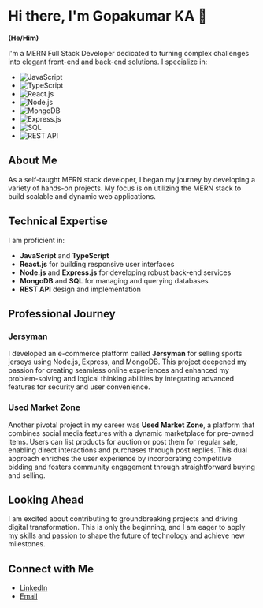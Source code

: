 # Hi there, I'm Gopakumar KA 👋

**(He/Him)**

I'm a MERN Full Stack Developer dedicated to turning complex challenges into elegant front-end and back-end solutions. I specialize in:

- ![JavaScript](https://img.shields.io/badge/-JavaScript-F7DF1C?style=flat&logo=javascript&logoColor=black) 
- ![TypeScript](https://img.shields.io/badge/-TypeScript-3178C6?style=flat&logo=typescript&logoColor=white) 
- ![React.js](https://img.shields.io/badge/-React.js-61DAFB?style=flat&logo=react&logoColor=black) 
- ![Node.js](https://img.shields.io/badge/-Node.js-339933?style=flat&logo=node.js&logoColor=white) 
- ![MongoDB](https://img.shields.io/badge/-MongoDB-47A248?style=flat&logo=mongodb&logoColor=white) 
- ![Express.js](https://img.shields.io/badge/-Express.js-000000?style=flat&logo=express&logoColor=white) 
- ![SQL](https://img.shields.io/badge/-SQL-003B57?style=flat&logo=sqlite&logoColor=white) 
- ![REST API](https://img.shields.io/badge/-REST%20API-2C3E50?style=flat&logo=api&logoColor=white)

## About Me

As a self-taught MERN stack developer, I began my journey by developing a variety of hands-on projects. My focus is on utilizing the MERN stack to build scalable and dynamic web applications. 

## Technical Expertise

I am proficient in:

- **JavaScript** and **TypeScript**
- **React.js** for building responsive user interfaces
- **Node.js** and **Express.js** for developing robust back-end services
- **MongoDB** and **SQL** for managing and querying databases
- **REST API** design and implementation

## Professional Journey

### Jersyman

I developed an e-commerce platform called **Jersyman** for selling sports jerseys using Node.js, Express, and MongoDB. This project deepened my passion for creating seamless online experiences and enhanced my problem-solving and logical thinking abilities by integrating advanced features for security and user convenience.

### Used Market Zone

Another pivotal project in my career was **Used Market Zone**, a platform that combines social media features with a dynamic marketplace for pre-owned items. Users can list products for auction or post them for regular sale, enabling direct interactions and purchases through post replies. This dual approach enriches the user experience by incorporating competitive bidding and fosters community engagement through straightforward buying and selling.

## Looking Ahead

I am excited about contributing to groundbreaking projects and driving digital transformation. This is only the beginning, and I am eager to apply my skills and passion to shape the future of technology and achieve new milestones.

## Connect with Me

- [LinkedIn](https://www.linkedin.com/in/gopakumar-ka/)
- [Email](mailto:gopak9145@gmail.com)


